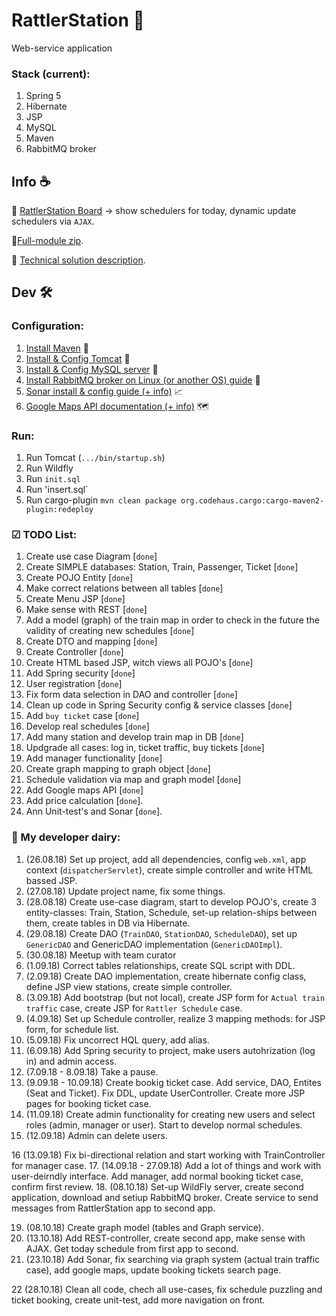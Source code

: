 # RattlerStation 🚄
Web-service application

### Stack (current): 
  1. Spring 5
  2. Hibernate
  3. JSP
  4. MySQL
  5. Maven
  6. RabbitMQ broker

## Info ☕
🚉 [RattlerStation Board](https://github.com/SlandShow/RattlerStationBoard "RattlerStation Board") → show schedulers for today, dynamic update schedulers via `AJAX`.

🚩[Full-module zip](https://www.dropbox.com/s/a4k8smrqxzjiewx/Multimodule.zip?dl=0 "RattlerStation multimodule").

📜 [Technical solution description](https://docs.google.com/document/d/1JD0oye7d4DWrSed6wTocsLR2nnt64H480gjqtjamkug/edit?usp=sharing "TSD").

## Dev 🛠️

### Configuration:
1. [Install Maven](https://maven.apache.org/guides/getting-started/maven-in-five-minutes.html "Maven") 🍭
2. [Install & Config Tomcat](https://www.baeldung.com/tomcat "Tomcat") 🌵
3. [Install & Config MySQL server](https://www.javacodegeeks.com/2018/05/mysql-server-tutorial.html "MySQL") 🍦
4. [Install RabbitMQ broker on Linux (or another OS) guide](https://www.vultr.com/docs/how-to-install-rabbitmq-on-ubuntu-16-04-47 "RabbitMQ") 💬
5. [Sonar install & config guide (+ info)](https://www.baeldung.com/sonar-qube "SonarQube") 📈
6. [Google Maps API documentation (+ info)](https://developers.google.com/maps/documentation/ "Google maps API") 🗺

### Run:
1. Run Tomcat (`.../bin/startup.sh`)
2. Run Wildfly 
3. Run `init.sql`
4. Run 'insert.sql`
5. Run cargo-plugin `mvn clean package org.codehaus.cargo:cargo-maven2-plugin:redeploy`

### ☑ TODO List:

1. Create use case Diagram [`done`]
2. Create SIMPLE databases: Station, Train, Passenger, Ticket [`done`]
3. Create POJO Entity [`done`]
4. Make correct relations between all tables [`done`]
5. Create Menu JSP [`done`]
6. Make sense with REST [`done`]
7. Add a model (graph) of the train map in order to check in the future the validity of creating new schedules [`done`]
8. Create DTO and mapping [`done`]
9. Create Controller [`done`]
10. Create HTML based JSP, witch views all POJO's [`done`]
11. Add Spring security [`done`]
12. User registration [`done`]
13. Fix form data selection in DAO and controller [`done`]
14. Clean up code in Spring Security config & service classes [`done`]
15. Add `buy ticket` case [`done`]
16. Develop real schedules [`done`]
17. Add many station and develop train map in DB [`done`]
18. Updgrade all cases: log in, ticket traffic, buy tickets [`done`]
19. Add manager functionality [`done`]
20. Create graph mapping to graph object [`done`]
21. Schedule validation via map and graph model [`done`]
22. Add Google maps API [`done`]
23. Add price calculation [`done`].
24. Ann Unit-test's and Sonar [`done`].

### 📘 My developer dairy:

1. (26.08.18) Set up project, add all dependencies, config `web.xml`, app context (`dispatcherServlet`), create simple controller and write HTML bassed JSP.
2. (27.08.18) Update project name, fix some things.   
3. (28.08.18) Create use-case diagram, start to develop POJO's, create 3 entity-classes: Train, Station, Schedule, set-up relation-ships between them, create tables in DB via Hibernate.
4. (29.08.18) Create DAO (`TrainDAO`, `StationDAO`, `ScheduleDAO`), set up `GenericDAO` and GenericDAO implementation (`GenericDAOImpl`).
5. (30.08.18) Meetup with team curator
6. (1.09.18) Correct tables relationships, create SQL script with DDL.
7. (2.09.18) Create DAO implementation, create hibernate config class, define JSP view stations, create simple controller.
8. (3.09.18) Add bootstrap (but not local), create JSP form for `Actual train traffic` case, create JSP for `Rattler Schedule` case.
9. (4.09.18) Set up Schedule controller, realize 3 mapping methods: for JSP form, for schedule list.
10. (5.09.18) Fix uncorrect HQL query, add alias.
11. (6.09.18) Add Spring security to project, make users autohrization (log in) and admin access.
12. (7.09.18 - 8.09.18) Take a pause. 
13. (9.09.18 - 10.09.18) Create bookig ticket case. Add service, DAO, Entites (Seat and Ticket). Fix DDL, update UserController. Create more JSP pages for booking ticket case.
14. (11.09.18) Create admin functionality for creating new users and select roles (admin, manager or user). Start to develop normal schedules.
15. (12.09.18) Admin can delete users.

16 (13.09.18) Fix bi-directional relation and start working with TrainController for manager case.
17. (14.09.18 - 27.09.18) Add a lot of things and work with user-deirndly interface. Add manager, add normal booking ticket case, confirm first review.
18. (08.10.18) Set-up WildFly server, create second application, download and setiup RabbitMQ broker. Create service to send messages from RattlerStation app to second app.

19. (08.10.18) Create graph model (tables and Graph service).
20. (13.10.18) Add REST-controller, create second app, make sense with AJAX. Get today schedule from first app to second.
21. (23.10.18) Add Sonar, fix searching via graph system (actual train traffic case), add google maps, update booking tickets search page.

22 (28.10.18) Clean all code, chech all use-cases, fix schedule puzzling and ticket booking, create unit-test, add more navigation on front.
